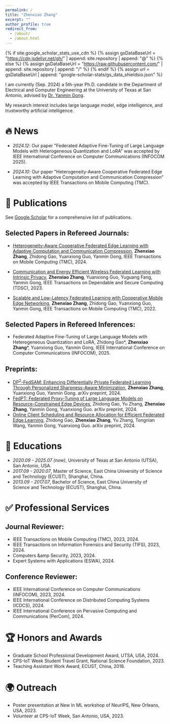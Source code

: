 ```yaml
---
permalink: /
title: "Zhenxiao Zhang"
excerpt: ""
author_profile: true
redirect_from: 
  - /about/
  - /about.html
---
```


{% if site.google_scholar_stats_use_cdn %}
{% assign gsDataBaseUrl = "https://cdn.jsdelivr.net/gh/" | append: site.repository | append: "@" %}
{% else %}
{% assign gsDataBaseUrl = "https://raw.githubusercontent.com/" | append: site.repository | append: "/" %}
{% endif %}
{% assign url = gsDataBaseUrl | append: "google-scholar-stats/gs_data_shieldsio.json" %}

<span class='anchor' id='about-me'></span>

I am currently (Sep. 2024) a 5th-year Ph.D. candidate in the Department of Electrical and Computer Engineering at the University of Texas at San Antonio, advised by <a href='https://yanmingong.github.io'>Dr. Yanmin Gong</a>.

My research interest includes large language model, edge intelligence, and trustworthy artificial intelligence. 
<!-- I have published more than 100 papers at the top international AI conferences with total <a href='https://scholar.google.com/citations?user=DhtAFkwAAAAJ'>google scholar citations <strong><span id='total_cit'>260000+</span></strong></a> (You can also use google scholar badge <a href='https://scholar.google.com/citations?user=DhtAFkwAAAAJ'><img src="https://img.shields.io/endpoint?url={{ url | url_encode }}&logo=Google%20Scholar&labelColor=f6f6f6&color=9cf&style=flat&label=citations"></a>). -->


# 🔥 News
- *2024.12*: Our paper "Federated Adaptive Fine-Tuning of Large Language Models with Heterogeneous Quantization and LoRA" was accepted by IEEE International Conference on Computer Communications (INFOCOM 2025).

- *2024.10*: Our paper "Heterogeneity-Aware Cooperative Federated Edge Learning with Adaptive Computation and Communication Compression" was accepted by IEEE Transactions on Mobile Computing (TMC).
<!-- - *2022.02*: &nbsp;🎉🎉 Lorem ipsum dolor sit amet, consectetur adipiscing elit. Vivamus ornare aliquet ipsum, ac tempus justo dapibus sit amet.  --> 

# 📝 Publications 

See <a href='https://scholar.google.com/citations?user=W_IQOlkAAAAJ&hl=en'>Google Scholar</a> for a comprehensive list of publications.

## Selected Papers in Refereed Journals:
- [Heterogeneity-Aware Cooperative Federated Edge Learning with Adaptive Computation and Communication Compression](https://ieeexplore.ieee.org/xpl/RecentIssue.jsp?punumber=7755), **Zhenxiao Zhang**, Zhidong Gao, Yuanxiong Guo, Yanmin Gong, IEEE Transactions on Mobile Computing (TMC), 2024.

- [Communication and Energy Efficient Wireless Federated Learning with Intrinsic Privacy](https://ieeexplore.ieee.org/abstract/document/10364879), **Zhenxiao Zhang**, Yuanxiong Guo, Yuguang Fang, Yanmin Gong, IEEE Transactions on Dependable and Secure Computing (TDSC), 2023.

- [Scalable and Low-Latency Federated Learning with Cooperative Mobile Edge Networking](https://ieeexplore.ieee.org/abstract/document/9928395), **Zhenxiao Zhang**, Zhidong Gao, Yuanxiong Guo, Yanmin Gong, IEEE Transactions on Mobile Computing (TMC), 2022.

## Selected Papers in Refereed Inferences:
- Federated Adaptive Fine-Tuning of Large Language Models with Heterogeneous Quantization and LoRA, Zhidong Gao*, **Zhenxiao Zhang***, Yuanxiong Guo, Yanmin Gong, IEEE International Conference on Computer Communications (INFOCOM), 2025.

## Preprints:
<!-- - [Heterogeneity-Aware Cooperative Federated Edge Learning with Adaptive Computation and Communication Compression](https://arxiv.org/abs/2409.04022), **Zhenxiao Zhang**, Zhidong Gao, Yuanxiong Guo, Yanmin Gong. arXiv preprint, 2024. -->
- [DP$^2$-FedSAM: Enhancing Differentially Private Federated Learning Through Personalized Sharpness-Aware Minimization](https://arxiv.org/abs/2409.13645), **Zhenxiao Zhang**, Yuanxiong Guo, Yanmin Gong. arXiv preprint, 2024.
- [FedPT: Federated Proxy-Tuning of Large Language Models on Resource-Constrained Edge Devices](https://www.arxiv.org/abs/2410.00362), Zhidong Gao, Yu Zhang, **Zhenxiao Zhang**, Yanmin Gong, Yuanxiong Guo. arXiv preprint, 2024.
- [Online Client Scheduling and Resource Allocation for Efficient Federated Edge Learning](https://arxiv.org/abs/2410.10833), Zhidong Gao, **Zhenxiao Zhang**, Yu Zhang, Tongnian Wang, Yanmin Gong, Yuanxiong Guo. arXiv preprint, 2024.
<!-- **CVPR 2020** -->

<!-- **CVPR 2020** -->

<!-- # 🎖 Honors and Awards
- *2021.10* Lorem ipsum dolor sit amet, consectetur adipiscing elit. Vivamus ornare aliquet ipsum, ac tempus justo dapibus sit amet. 
- *2021.09* Lorem ipsum dolor sit amet, consectetur adipiscing elit. Vivamus ornare aliquet ipsum, ac tempus justo dapibus sit amet.  -->

# 📖 Educations
- *2020.09 - 2025.07 (now)*, University of Texas at San Antonio (UTSA), San Antonio, USA.
- *2017.09 - 2020.07*, Master of Science, East China University of Science and Technology (ECUST), Shanghai, China.
- *2013.09 - 2017.07*, Bachelor of Science, East China University of Science and Technology (ECUST), Shanghai, China.

# ✅ Professional Services

## Journal Reviewer:
- IEEE Transactions on Mobile Computing (TMC), 2023, 2024.
- IEEE Transactions on Information Forensics and Security (TIFS), 2023, 2024.
- Computers &amp Security, 2023, 2024.
- Expert Systems with Applications (ESWA), 2024.

## Conference Reviewer:
- IEEE International Conference on Computer Communications (INFOCOM), 2023, 2024.
- IEEE International Conference on Distributed Computing Systems (ICDCS), 2024.
- IEEE International Conference on Pervasive Computing and Communications (PerCom), 2024.

# 🏆 Honors and Awards
- Graduate School Professional Development Award, UTSA, USA, 2024.
- CPS-IoT Week Student Travel Grant, National Science Foundation, 2023.
- Teaching Assistant Work Award, ECUST, China, 2018.

# 🌍 Outreach
- Poster presentation at New In ML workshop of NeurIPS, New Orleans, USA, 2023.
- Volunteer at CPS-IoT Week, San Antonio, USA, 2023.

<!-- # 💬 Invited Talks
- *2021.06*, Lorem ipsum dolor sit amet, consectetur adipiscing elit. Vivamus ornare aliquet ipsum, ac tempus justo dapibus sit amet. 
- *2021.03*, Lorem ipsum dolor sit amet, consectetur adipiscing elit. Vivamus ornare aliquet ipsum, ac tempus justo dapibus sit amet.  \| [\[video\]](https://github.com/)

# 💻 Internships
- *2019.05 - 2020.02*, [Lorem](https://github.com/), China. -->
